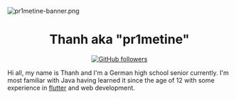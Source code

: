 ![pr1metine-banner.png](https://github.com/pr1metine/pr1metine/raw/master/images/pr1metine-banner.png)
<h1 align="center">
    Thanh aka "pr1metine"
</h1>
<p align="center">
    <a href="https://github.com/pr1metine">
        <img alt="GitHub followers"
        src="https://img.shields.io/github/followers/pr1metine?style=social"
        >
    </a>
</p>

Hi all,
my name is Thanh and I'm a German high school senior currently. I'm most familiar
with Java having learned it since the age of 12 with some experience in 
[flutter](https://github.com/flutter/flutter) and web development.
